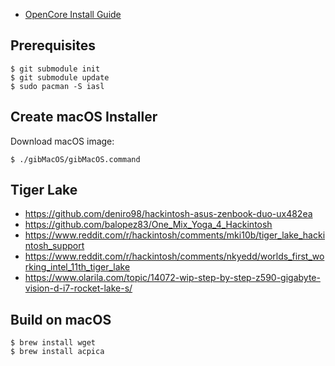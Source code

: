 * [OpenCore Install Guide](https://dortania.github.io/OpenCore-Install-Guide/)

## Prerequisites

```
$ git submodule init
$ git submodule update
$ sudo pacman -S iasl
```


## Create macOS Installer

Download macOS image:
```
$ ./gibMacOS/gibMacOS.command
```

## Tiger Lake

* https://github.com/deniro98/hackintosh-asus-zenbook-duo-ux482ea
* https://github.com/balopez83/One_Mix_Yoga_4_Hackintosh
* https://www.reddit.com/r/hackintosh/comments/mki10b/tiger_lake_hackintosh_support
* https://www.reddit.com/r/hackintosh/comments/nkyedd/worlds_first_working_intel_11th_tiger_lake
* https://www.olarila.com/topic/14072-wip-step-by-step-z590-gigabyte-vision-d-i7-rocket-lake-s/

## Build on macOS

```
$ brew install wget
$ brew install acpica
```
